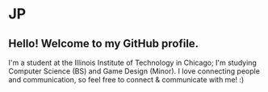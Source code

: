 # JP

## Hello! Welcome to my GitHub profile. 
I'm a student at the Illinois Institute of Technology in Chicago; I'm studying Computer Science (BS) and Game Design (Minor). I love connecting people and communication, so feel free to connect & communicate with me! :)
